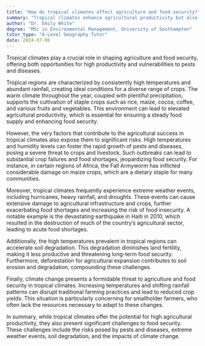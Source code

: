 ```yaml
---
title: "How do tropical climates affect agriculture and food security?"
summary: "Tropical climates enhance agricultural productivity but also pose risks to food security due to increased vulnerability to pests and diseases."
author: "Dr. Emily White"
degree: "MSc in Environmental Management, University of Southampton"
tutor_type: "A-Level Geography Tutor"
date: 2024-07-06
---
```


Tropical climates play a crucial role in shaping agriculture and food security, offering both opportunities for high productivity and vulnerabilities to pests and diseases.

Tropical regions are characterized by consistently high temperatures and abundant rainfall, creating ideal conditions for a diverse range of crops. The warm climate throughout the year, coupled with plentiful precipitation, supports the cultivation of staple crops such as rice, maize, cocoa, coffee, and various fruits and vegetables. This environment can lead to elevated agricultural productivity, which is essential for ensuring a steady food supply and enhancing food security.

However, the very factors that contribute to the agricultural success in tropical climates also expose them to significant risks. High temperatures and humidity levels can foster the rapid growth of pests and diseases, posing a severe threat to crops and livestock. Such outbreaks can lead to substantial crop failures and food shortages, jeopardizing food security. For instance, in certain regions of Africa, the Fall Armyworm has inflicted considerable damage on maize crops, which are a dietary staple for many communities.

Moreover, tropical climates frequently experience extreme weather events, including hurricanes, heavy rainfall, and droughts. These events can cause extensive damage to agricultural infrastructure and crops, further exacerbating food shortages and increasing the risk of food insecurity. A notable example is the devastating earthquake in Haiti in 2010, which resulted in the destruction of much of the country’s agricultural sector, leading to acute food shortages.

Additionally, the high temperatures prevalent in tropical regions can accelerate soil degradation. This degradation diminishes land fertility, making it less productive and threatening long-term food security. Furthermore, deforestation for agricultural expansion contributes to soil erosion and degradation, compounding these challenges.

Finally, climate change presents a formidable threat to agriculture and food security in tropical climates. Increasing temperatures and shifting rainfall patterns can disrupt traditional farming practices and lead to reduced crop yields. This situation is particularly concerning for smallholder farmers, who often lack the resources necessary to adapt to these changes.

In summary, while tropical climates offer the potential for high agricultural productivity, they also present significant challenges to food security. These challenges include the risks posed by pests and diseases, extreme weather events, soil degradation, and the impacts of climate change.
    